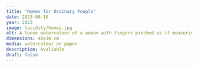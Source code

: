 ```yaml
---
title: "Homes for Ordinary People"
date: 2023-06-10
year: 2023
image: lucidity/homes.jpg
alt: A loose watercolour of a woman with fingers pinched as if measuring something precisely
dimensions: 40x30 cm
media: watercolour on paper
description: Avaliable
draft: false
---
```


